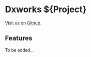 # Dxworks ${Project}

Visit us on [Github](https://github.com/dxworks/${project}).

## Features
To be added...